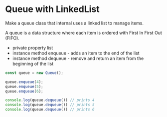 # Queue with LinkedList

Make a queue class that internal uses a linked list to manage items.

A queue is a data structure where each item is ordered with First In First Out (FIFO).

* private property list
* instance method enqueue - adds an item to the end of the list
* instance method dequeue - remove and return an item from the beginning of the list

```js
const queue = new Queue();

queue.enqueue(4);
queue.enqueue(5);
queue.enqueue(6);

console.log(queue.dequeue()) // prints 4
console.log(queue.dequeue()) // prints 5
console.log(queue.dequeue()) // prints 6
```
